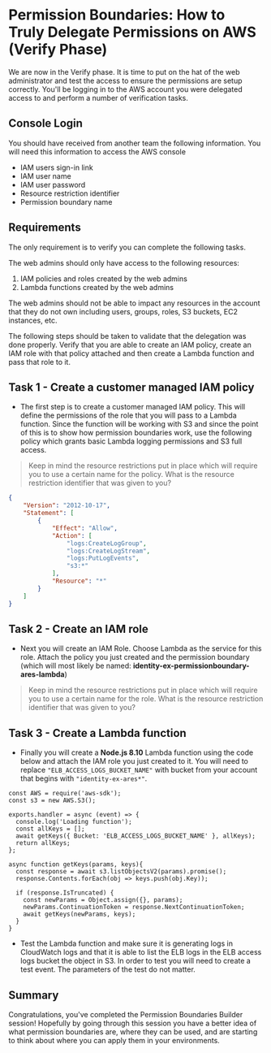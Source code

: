# Permission Boundaries: How to Truly Delegate Permissions on AWS (Verify Phase)

We are now in the Verify phase. It is time to put on the hat of the web administrator and test the access to ensure the permissions are setup correctly. You'll be logging in to the AWS account you were delegated access to and perform a number of verification tasks.

## Console Login

You should have received from another team the following information. You will need this information to access the AWS console 

* IAM users sign-in link
* IAM user name
* IAM user password
* Resource restriction identifier
* Permission boundary name

## Requirements

The only requirement is to verify you can complete the following tasks. 

The web admins should only have access to the following resources:

1. IAM policies and roles created by the web admins
2. Lambda functions created by the web admins

The web admins should not be able to impact any resources in the account that they do not own including users, groups, roles, S3 buckets, EC2 instances, etc.

The following steps should be taken to validate that the delegation was done properly. Verify that you are able to create an IAM policy, create an IAM role with that policy attached and then create a Lambda function and pass that role to it.

## Task 1 - Create a customer managed IAM policy
	
* The first step is to create a customer managed IAM policy. This will define the permissions of the role that you will pass to a Lambda function. Since the function will be working with S3 and since the point of this is to show how permission boundaries work, use the following policy which grants basic Lambda logging permissions and S3 full access. 

> Keep in mind the resource restrictions put in place which will require you to use a certain name for the policy.  What is the resource restriction identifier that was given to you?

``` json
{
    "Version": "2012-10-17",
    "Statement": [
        {
            "Effect": "Allow",
            "Action": [
                "logs:CreateLogGroup",
                "logs:CreateLogStream",
                "logs:PutLogEvents",
                "s3:*"
            ],
            "Resource": "*"
        }
    ]
}
```

## Task 2 - Create an IAM role

* Next you will create an IAM Role. Choose Lambda as the service for this role. Attach the policy you just created and the permission boundary (which will most likely be named:  **identity-ex-permissionboundary-ares-lambda**)

> Keep in mind the resource restrictions put in place which will require you to use a certain name for the role.  What is the resource restriction identifier that was given to you?

## Task 3 - Create a Lambda function

* Finally you will create a **Node.js 8.10** Lambda function using the code below and attach the IAM role you just created to it. You will need to replace `"ELB_ACCESS_LOGS_BUCKET_NAME"` with bucket from your account that begins with `"identity-ex-ares*"`. 


```
const AWS = require('aws-sdk');
const s3 = new AWS.S3();

exports.handler = async (event) => {
  console.log('Loading function');
  const allKeys = [];
  await getKeys({ Bucket: 'ELB_ACCESS_LOGS_BUCKET_NAME' }, allKeys);
  return allKeys;
};

async function getKeys(params, keys){
  const response = await s3.listObjectsV2(params).promise();
  response.Contents.forEach(obj => keys.push(obj.Key));

  if (response.IsTruncated) {
    const newParams = Object.assign({}, params);
    newParams.ContinuationToken = response.NextContinuationToken;
    await getKeys(newParams, keys); 
  }
}
```

* Test the Lambda function and make sure it is generating logs in CloudWatch logs and that it is able to list the ELB logs in the ELB access logs bucket the object in S3. In order to test you will need to create a test event. The parameters of the test do not matter.

## Summary

Congratulations, you've completed the Permission Boundaries Builder session!  Hopefully by going through this session you have a better idea of what permission boundaries are, where they can be used, and are starting to think about where you can apply them in your environments.